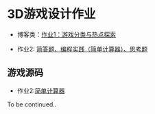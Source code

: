 # 3D游戏设计作业

* 博客类：[作业1：游戏分类与热点探索](./3d_hw01.md)

* 作业2: [简答题、编程实践（简单计算器）、思考题](./3d_hw02.md)





## 游戏源码

* 作业2:[简单计算器](./hw02_calculator)



To be continued..